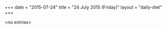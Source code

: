 +++
date = "2015-07-24"
title = "24 July 2015 (Friday)"
layout = "daily-diet"
+++


\<no entries\>

